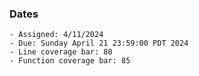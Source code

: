 ### Dates

    - Assigned: 4/11/2024
    - Due: Sunday April 21 23:59:00 PDT 2024
    - Line coverage bar: 80
    - Function coverage bar: 85
